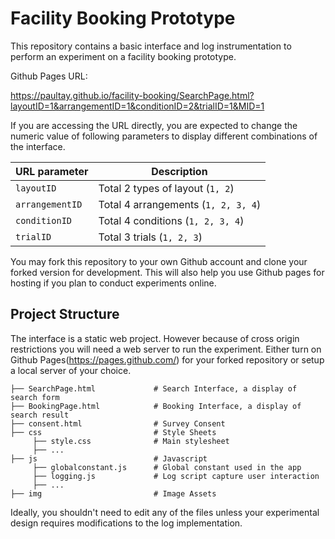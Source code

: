 # Facility Booking Prototype
This repository contains a basic interface and log instrumentation to perform an experiment on a facility booking prototype.

Github Pages URL: 

https://paultay.github.io/facility-booking/SearchPage.html?layoutID=1&arrangementID=1&conditionID=2&trialID=1&MID=1

If you are accessing the URL directly, you are expected to change the numeric value of following parameters to display different combinations of the interface.

| URL parameter       | Description                             |
| ------------------- | --------------------------------------- |
| `layoutID`          | Total 2 types of layout (`1, 2`)        |
| `arrangementID`     | Total 4 arrangements (`1, 2, 3, 4`)     |
| `conditionID`       | Total 4 conditions (`1, 2, 3, 4`)       |
| `trialID`           | Total 3 trials (`1, 2, 3`)              |

 You may fork this repository to your own Github account and clone your forked version for development. This will also help you use Github pages for hosting if you plan to conduct experiments online.

 ## Project Structure
 The interface is a static web project. However because of cross origin restrictions you will need a web server to run the experiment. Either turn on Github Pages(https://pages.github.com/) for your forked repository or setup a local server of your choice.

    ├── SearchPage.html             # Search Interface, a display of search form
    ├── BookingPage.html            # Booking Interface, a display of search result
    ├── consent.html                # Survey Consent
    ├── css                         # Style Sheets          
         ├── style.css              # Main stylesheet
         ├── ...                    
    ├── js                          # Javascript
         ├── globalconstant.js      # Global constant used in the app  
         ├── logging.js             # Log script capture user interaction
         ├── ...
    ├── img                         # Image Assets

Ideally, you shouldn't need to edit any of the files unless your experimental design requires modifications to the log implementation. 